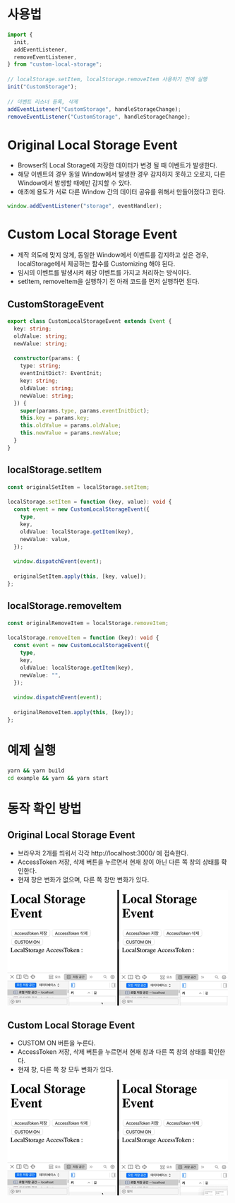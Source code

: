 # 사용법

```typescript
import {
  init,
  addEventListener,
  removeEventListener,
} from "custom-local-storage";

// localStorage.setItem, localStorage.removeItem 사용하기 전에 실행
init("CustomStorage");

// 이벤트 리스너 등록, 삭제
addEventListener("CustomStorage", handleStorageChange);
removeEventListener("CustomStorage", handleStorageChange);
```

# Original Local Storage Event

- Browser의 Local Storage에 저장한 데이터가 변경 될 때 이벤트가 발생한다.
- 해당 이벤트의 경우 동일 Window에서 발생한 경우 감지하지 못하고 오로지, 다른 Window에서 발생할 때에만 감지할 수 있다.
- 애초에 용도가 서로 다른 Window 간의 데이터 공유를 위해서 만들어졌다고 한다.

```typescript
window.addEventListener("storage", eventHandler);
```

# Custom Local Storage Event

- 제작 의도에 맞지 않게, 동일한 Window에서 이벤트를 감지하고 싶은 경우, localStorage에서 제공하는 함수를 Customizing 해야 된다.
- 임시의 이벤트를 발생시켜 해당 이벤트를 가지고 처리하는 방식이다.
- setItem, removeItem을 실행하기 전 아래 코드를 먼저 실행하면 된다.

## CustomStorageEvent

```typescript
export class CustomLocalStorageEvent extends Event {
  key: string;
  oldValue: string;
  newValue: string;

  constructor(params: {
    type: string;
    eventInitDict?: EventInit;
    key: string;
    oldValue: string;
    newValue: string;
  }) {
    super(params.type, params.eventInitDict);
    this.key = params.key;
    this.oldValue = params.oldValue;
    this.newValue = params.newValue;
  }
}
```

## localStorage.setItem

```typescript
const originalSetItem = localStorage.setItem;

localStorage.setItem = function (key, value): void {
  const event = new CustomLocalStorageEvent({
    type,
    key,
    oldValue: localStorage.getItem(key),
    newValue: value,
  });

  window.dispatchEvent(event);

  originalSetItem.apply(this, [key, value]);
};
```

## localStorage.removeItem

```typescript
const originalRemoveItem = localStorage.removeItem;

localStorage.removeItem = function (key): void {
  const event = new CustomLocalStorageEvent({
    type,
    key,
    oldValue: localStorage.getItem(key),
    newValue: "",
  });

  window.dispatchEvent(event);

  originalRemoveItem.apply(this, [key]);
};
```

# 예제 실행

```bash
yarn && yarn build
cd example && yarn && yarn start
```

# 동작 확인 방법

## Original Local Storage Event

- 브라우저 2개를 띄워서 각각 http://localhost:3000/ 에 접속한다.
- AccessToken 저장, 삭제 버튼을 누르면서 현재 창이 아닌 다른 쪽 창의 상태를 확인한다.
- 현재 창은 변화가 없으며, 다른 쪽 창만 변화가 있다.

![](./docs/original_storage_event.gif)

## Custom Local Storage Event

- CUSTOM ON 버튼을 누른다.
- AccessToken 저장, 삭제 버튼을 누르면서 현재 창과 다른 쪽 창의 상태를 확인한다.
- 현재 창, 다른 쪽 창 모두 변화가 있다.

![](./docs/custom_storage_event.gif)
